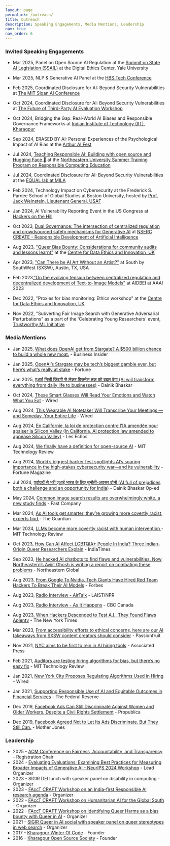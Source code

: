 ```yaml
---
layout: page
permalink: /outreach/
title: Outreach
description: Speaking Engagements, Media Mentions, Leadership
nav: true
nav_order: 6
---
```


### Invited Speaking Engagements

- Mar 2025, Panel on Open Source AI Regulation at the [Summit on State AI Legislation (SSAIL)](https://dec.yale.edu/programs/summit-on-state-ai-legislation-ssail) at the Digital Ethics Center, Yale University

- Mar 2025, NLP & Generative AI Panel at the [HBS Tech Conference](https://www.techclubhbs.com/2025-conference)

- Feb 2025, Coordinated Disclosure for AI: Beyond Security Vulnerabilities at [The MIT Sloan AI Conference](https://www.mitaimlconference.com/)

- Oct 2024, Coordinated Disclosure for AI: Beyond Security Vulnerabilities at [The Future of Third-Party AI Evaluation Workshop](https://sites.google.com/view/thirdparty-ai-evalulation/home)

- Oct 2024, Bridging the Gap: Real-World AI Biases and Responsible Governance Frameworks at [Indian Institute of Technology (IIT), Kharagpur](https://cse.iitkgp.ac.in/)

- Sep 2024, ERASED BY AI: Personal Experiences of the Psychological Impact of AI Bias at the [Arthur AI Fest](https://www.arthur.ai/ai-fest)

- Jul 2024, [Teaching Responsible AI: Building with open source and Hugging Face 🤗](https://drive.google.com/file/d/10OeLjBLbF3oI6Yy9QaNji-W_lie7IRGp/view) at the [Northeastern University Summer Training Program on Responsible Computing Education](https://cssh.northeastern.edu/ethics/summer-training-program-on-responsible-computing-education/)

- Jul 2024, Coordinated Disclosure for AI: Beyond Security Vulnerabilities at the [EQUAL lab at MILA](https://mila.quebec/en/responsible-ai)

- Feb 2024, Technology Impact on Cybersecurity at the Frederick S. Pardee School of Global Studies at Boston University, hosted by [Prof. Jack Weinstein, Lieutenant General, USAF](https://www.bu.edu/pardeeschool/profile/jack-weinstein/)

- Jan 2024, AI Vulnerability Reporting Event in the US Congress at [Hackers on the Hill](https://hackersonthehill.org/)

- Oct 2023, [Dual Governance:
The intersection of centralized regulation and crowdsourced safety mechanisms for Generative AI](https://docs.google.com/presentation/d/1NtJA2jShkDZ_GIWHcm0mTiSSkKWawdCYj8oQ1zvjSyg/edit?usp=sharing) at [NSERC CREATE - Responsible Development of Artificial Intelligence](https://www.torontomu.ca/responsible-ai/)

- Aug 2023, ["Queer Bias Bounty: Considerations for community audits and
lessons learnt"](https://docs.google.com/presentation/d/1NzmBZMqnJ42iRMUehJWNxhO2B6YdWrYFKEwMaE3cm14/present?slide=id.g275f906db51_0_268) at the [Centre for Data Ethics and Innovation, UK](https://www.gov.uk/government/organisations/centre-for-data-ethics-and-innovation)

- Apr 2023,  ["Can There be AI Art Without an Artist?"](https://schedule.sxsw.com/2023/events/PP122773) at South by SouthWest (SXSW), Austin, TX, USA

- Feb 2023,["On the evolving tension between centralized regulation and decentralized development of Text-to-Image Models"](https://kdd.cs.ksu.edu/Workshops/AAAI-2023/#Panel) at AIDBEI at AAAI 2023

- Dec 2022, "Proxies for bias monitoring: Ethics workshop" at the [Centre for Data Ethics and Innovation, UK](https://www.gov.uk/government/organisations/centre-for-data-ethics-and-innovation)

- Nov 2022, "Subverting Fair Image Search with Generative Adversarial Perturbations" as a part of the 'Celebrating Young Researchers' event, [Trustworthy ML Initiative](https://www.trustworthyml.org/)

### Media Mentions

- Jan 2025, [What does OpenAI get from Stargate? A $500 billion chance to build a whole new moat.](https://www.businessinsider.com/openai-stargate-project-moat-deepseek-2025-1) - Business Insider

- Jan 2025, [OpenAI’s Stargate may be tech’s biggest gamble ever, but here’s what’s really at stake](https://fortune.com/2025/01/22/openai-stargate-ai-sam-altman-donald-trump/) - Fortune

- Jan 2025, [एआई निजी जिंदगी से लेकर बिजनेस तक को बदल देगा (AI will transform everything from daily life to businesses)](https://evijit.io/assets/img/Epaper_194_2025-01-03_9.jpeg) - Dainik Bhaskar

- Oct 2024, [These Smart Glasses Will Read Your Emotions and Watch What You Eat](https://www.wired.com/story/emteq-smart-glasses-read-emotions-watch-what-you-eat/) - Wired

- Aug 2024, [This Wearable AI Notetaker Will Transcribe Your Meetings — and Someday, Your Entire Life](https://www.wired.com/story/plaud-note-pin-ai-wearable/) - Wired

- Aug 2024, [En Californie, la loi de protection contre l'IA amendée pour apaiser la Silicon Valley (In California, AI protection law amended to appease Silicon Valley)](https://www.lesechos.fr/tech-medias/intelligence-artificielle/en-californie-la-loi-de-protection-contre-lia-amendee-pour-apaiser-la-silicon-valley-2114566) - Les Echos

- Aug 2024, [We finally have a definition for open-source AI](https://www.technologyreview.com/2024/08/22/1097224/we-finally-have-a-definition-for-open-source-ai/) - MIT Technology Review

- Aug 2024, [World’s biggest hacker fest spotlights AI’s soaring importance in the high-stakes cybersecurity war—and its vulnerability](https://fortune.com/2024/08/12/defcon-gen-ai-bug-bounty-cybersecurity-vulnerabilities/?987123) - Fortune Magazine

- Jul 2024, [पूर्वाग्रहों से भरी एआई भारत के लिए चुनौती-अवसर दोनों (AI full of prejudices both a challenge and an opportunity for India)](https://evijit.io/assets/img/Epaper_194_2024-07-17_13.jpeg) - Dainik Bhaskar Op-ed

- May 2024, [Common image search results are overwhelmingly white, a new study finds](https://www.fastcompany.com/91131154/image-search-results-bias-research) - Fast Company

- Mar 2024, [As AI tools get smarter, they’re growing more covertly racist, experts find
](https://www.theguardian.com/technology/2024/mar/16/ai-racism-chatgpt-gemini-bias) - The Guardian

- Mar 2024, [LLMs become more covertly racist with human intervention
](https://www.technologyreview.com/2024/03/11/1089683/llms-become-more-covertly-racist-with-human-intervention/) - MIT Technology Review

- Oct 2023, [How Can AI Affect LGBTQIA+ People In India? Three Indian-Origin Queer Researchers Explain](https://www.indiatimes.com/trending/spectrum/how-can-ai-affect-queer-people-in-india-617408.html) - IndiaTimes

- Sep 2023, [He hacked AI chatbots to find flaws and vulnerabilities. Now Northeastern’s Avijit Ghosh is writing a report on combating these problems](https://news.northeastern.edu/2023/09/06/ethical-ai-development/) - Northeastern Global

- Aug 2023, [From Google To Nvidia, Tech Giants Have Hired Red Team Hackers To Break Their AI Models](https://www.forbes.com/sites/rashishrivastava/2023/09/01/ai-red-teams-google-nvidia-microsoft-meta/) - Forbes

- Aug 2023, [Radio Interview - AirTalk](https://www.kpcc.org/podcast/airtalk/hurricane-hilary-is-barreling-towards-socal-what-can-we-expect) -  LAIST/NPR  

- Aug 2023, [Radio Interview - As It Happens](https://www.cbc.ca/radio/asithappens/the-aih-transcript-for-august-16-2023-1.6939160) - CBC Canada  

- Aug 2023, [When Hackers Descended to Test A.I., They Found Flaws Aplenty](https://www.nytimes.com/2023/08/16/technology/ai-defcon-hackers.html?unlocked_article_code=QqiwO9KZ2dVgz77qvZdn_d0wtUydJlP-OxRmVpvYSxD6eVdiBnfwRKqn1kO498M75VY8xZfH-ryaJPdxX_fK70oQSiJN8_scGieCDMEqiEbg8IC2MFaCMFR8FOY3m1D2X8mRWLKhsEOOgzEoV7trJnskK6IXwrE1ijhwGrzhGlOaMrRT4VP2SXcKMY0WthVTKhXLuYkuTOom8KYrWJgxS8ORjfNqxcnBsA8Br7mCacRlGSG2ryt1rnpiQl_i9fnN5Pso-i1XUnmAHSlWhiGW_QxSMr0cTx0UOn1jiYN4sXJRzbHK86kgKN5CGfdScuOPVh1vD5hUwSeuCBvhlPaxfJLhx1E1V6FG3q4Jp3e_mqkHisCW8wfKqWWN0co-Gy0Q4dKsZHsZeg) - The New York Times  

- Mar 2023, [From accessibility efforts to ethical concerns, here are our AI takeaways from SXSW content creators should consider](https://passionfru.it/ai-sxsw-2023-3434/) - Passionfruit  

- Nov 2021, [NYC aims to be first to rein in AI hiring tools](https://apnews.com/article/technology-business-race-and-ethnicity-racial-injustice-artificial-intelligence-2fe8d3ef7008d299d9d810f0c0f7905d) - Associated Press

- Feb 2021, [Auditors are testing hiring algorithms for bias, but there’s no easy fix](https://www.technologyreview.com/2021/02/11/1017955/auditors-testing-ai-hiring-algorithms-bias-big-questions-remain/) - MIT Technology Review

- Jan 2021, [New York City Proposes Regulating Algorithms Used in Hiring](https://www.wired.com/story/new-york-city-proposes-regulating-algorithms-hiring/) - Wired

-  Jan 2021, [Supporting Responsible Use of AI and Equitable Outcomes in Financial Services](https://www.federalreserve.gov/newsevents/speech/brainard20210112a.htm) -  The Federal Reserve

- Dec 2019, [Facebook Ads Can Still Discriminate Against Women and Older Workers, Despite a Civil Rights Settlement](https://www.propublica.org/article/facebook-ads-can-still-discriminate-against-women-and-older-workers-despite-a-civil-rights-settlement) - Propublica  

- Dec 2019, [Facebook Agreed Not to Let Its Ads Discriminate. But They Still Can.](https://www.motherjones.com/politics/2019/12/facebook-agreed-not-to-let-its-ads-discriminate-but-they-still-can/) - Mother Jones



### Leadership

- 2025 - [ACM Conference on Fairness, Accountability, and Transparency](https://facctconference.org/2025/committees) - Registration Chair
- 2024 - [Evaluating Evaluations: Examining Best Practices for Measuring Broader Impacts of Generative AI - NeurIPS 2024 Workshop](https://evaleval.github.io/) - Lead Organizer
- 2023 - SIGIR DEI lunch with speaker panel on disability in computing - Organizer
- 2023 - [FAccT CRAFT Workshop on an India-first Responsible AI research agenda](https://sites.google.com/view/raiindiacraftfacct2023/home) - Organizer
- 2022 - [FAccT CRAFT Workshop on Humanitarian AI for the Global South](https://www.aqai.xyz/acm-facct-craft-workshop-2023/) - Organizer
- 2022 - [FAccT CRAFT Workshop on Identifying Queer Harms as a bias bounty with Queer in AI](https://www.queerinai.com/) - Organizer
- 2021 - [SIGIR Queer in AI social with speaker panel on queer stereotypes in web search](https://www.queerinai.com/) - Organizer
- 2017 - [Kharagpur Winter Of Code](https://kwoc.kossiitkgp.org/) - Founder
- 2016 - [Kharagpur Open Source Society](https://kossiitkgp.org/) - Founder
